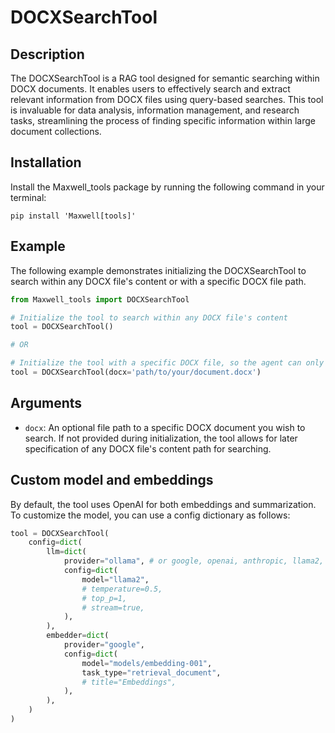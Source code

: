 # DOCXSearchTool

## Description
The DOCXSearchTool is a RAG tool designed for semantic searching within DOCX documents. It enables users to effectively search and extract relevant information from DOCX files using query-based searches. This tool is invaluable for data analysis, information management, and research tasks, streamlining the process of finding specific information within large document collections.

## Installation
Install the Maxwell_tools package by running the following command in your terminal:

```shell
pip install 'Maxwell[tools]'
```

## Example
The following example demonstrates initializing the DOCXSearchTool to search within any DOCX file's content or with a specific DOCX file path.

```python
from Maxwell_tools import DOCXSearchTool

# Initialize the tool to search within any DOCX file's content
tool = DOCXSearchTool()

# OR

# Initialize the tool with a specific DOCX file, so the agent can only search the content of the specified DOCX file
tool = DOCXSearchTool(docx='path/to/your/document.docx')
```

## Arguments
- `docx`: An optional file path to a specific DOCX document you wish to search. If not provided during initialization, the tool allows for later specification of any DOCX file's content path for searching.

## Custom model and embeddings

By default, the tool uses OpenAI for both embeddings and summarization. To customize the model, you can use a config dictionary as follows:

```python
tool = DOCXSearchTool(
    config=dict(
        llm=dict(
            provider="ollama", # or google, openai, anthropic, llama2, ...
            config=dict(
                model="llama2",
                # temperature=0.5,
                # top_p=1,
                # stream=true,
            ),
        ),
        embedder=dict(
            provider="google",
            config=dict(
                model="models/embedding-001",
                task_type="retrieval_document",
                # title="Embeddings",
            ),
        ),
    )
)
```
